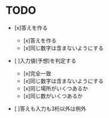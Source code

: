# TODO
* [x]答えを作る
	* [x]答えを作る
	* [x]同じ数字は含まないようにする
* [ ]入力値(予想)を判定する
	* [x]完全一致
	* [x]同じ数字は含まないようにする
	* [x]同じ場所がいくつあるか
	* [x]同じ数がいくつあるか

* [ ]答えも入力も3桁以外は例外
	